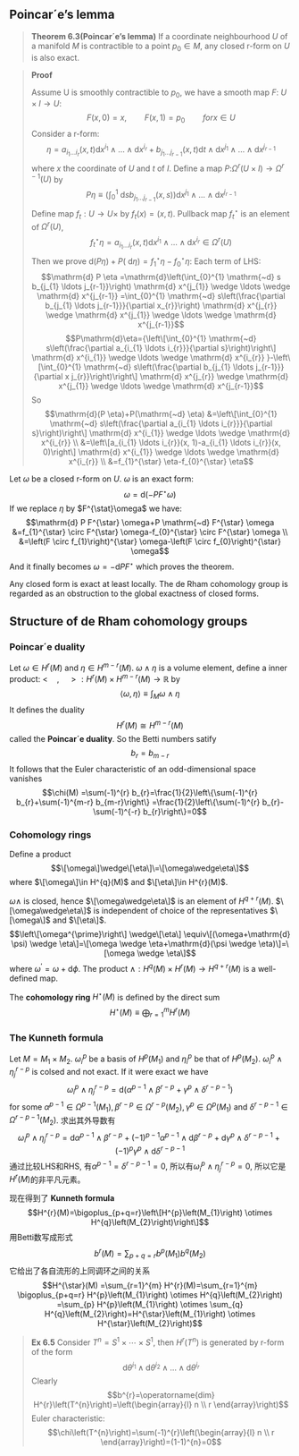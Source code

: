 ##  Poincar´e’s lemma

>**Theorem 6.3(Poincar´e’s lemma)** If a coordinate neighbourhood $U$ of a
manifold $M$ is contractible to a point $p_0\in M$, any closed r-form on $U$ is also
exact.

>**Proof** 
>
>Assume U is smoothly contractible to $p_0$, we have a smooth map $F$: $U\times I\to U$:$$F(x,0)=x,\qquad F(x,1)=p_0\qquad for x \in U$$
>Consider a r-form:$$\eta=a_{i_{1} \ldots i_{r}}(x, t) \mathrm{d} x^{i_{1}} \wedge \ldots \wedge \mathrm{d} x^{i_{r}}+b_{j_{1} \ldots j_{r-1}}(x, t) \mathrm{d} t \wedge \mathrm{d} x^{j_{1}} \wedge \ldots \wedge \mathrm{d} x^{j_{r-1}}$$
>where $x$ the coordinate of $U$ and $t$ of $I$. Define a map $P$:$\Omega^{r}(U\times I)\to\Omega^{r-1}(U)$ by$$P \eta \equiv\left(\int_{0}^{1} \mathrm{~d} s b_{j_{1} \ldots j_{r-1}}(x, s)\right) \mathrm{d} x^{j_{1}} \wedge \ldots \wedge \mathrm{d} x^{j_{r-1}}$$
>Define map $f_t:U\to U\times$ by $f_t(x)=(x,t)$. Pullback map ${f_t}^{\star}$ is an element of $\Omega^{r}(U)$, $$f_{t}^{\star} \eta=a_{i_{1} \ldots i_{r}}(x, t) \mathrm{d} x^{i_{1}} \wedge \ldots \wedge \mathrm{d} x^{i_{r}} \in \Omega^{r}(U)$$
>Then we prove $\mathrm{d}(P \eta)+P(\mathrm{~d} \eta)=f_{1}^{\star} \eta-f_{0}^{\star} \eta$:
>Each term of LHS: $$\mathrm{d} P \eta =\mathrm{d}\left(\int_{0}^{1} \mathrm{~d} s b_{j_{1} \ldots j_{r-1}}\right) \mathrm{d} x^{j_{1}} \wedge \ldots \wedge \mathrm{d} x^{j_{r-1}} =\int_{0}^{1} \mathrm{~d} s\left(\frac{\partial b_{j_{1} \ldots j_{r-1}}}{\partial x_{r}}\right) \mathrm{d} x^{j_{r}} \wedge \mathrm{d} x^{j_{1}} \wedge \ldots \wedge \mathrm{d} x^{j_{r-1}}$$ $$P\mathrm{d}\eta={\left\[\int_{0}^{1} \mathrm{~d} s\left(\frac{\partial a_{i_{1} \ldots i_{r}}}{\partial s}\right)\right\] \mathrm{d} x^{i_{1}} \wedge \ldots \wedge \mathrm{d} x^{i_{r}} }-\left\[\int_{0}^{1} \mathrm{~d} s\left(\frac{\partial b_{j_{1} \ldots j_{r-1}}}{\partial x j_{r}}\right)\right\] \mathrm{d} x^{j_{r}} \wedge \mathrm{d} x^{j_{1}} \wedge \ldots \wedge \mathrm{d} x^{j_{r-1}}$$
So$$\mathrm{d}(P \eta)+P(\mathrm{~d} \eta) &=\left\[\int_{0}^{1} \mathrm{~d} s\left(\frac{\partial a_{i_{1} \ldots i_{r}}}{\partial s}\right)\right\] \mathrm{d} x^{i_{1}} \wedge \ldots \wedge \mathrm{d} x^{i_{r}} \\
&=\left\[a_{i_{1} \ldots i_{r}}(x, 1)-a_{i_{1} \ldots i_{r}}(x, 0)\right\] \mathrm{d} x^{i_{1}} \wedge \ldots \wedge \mathrm{d} x^{i_{r}} \\
&=f_{1}^{\star} \eta-f_{0}^{\star} \eta$$

Let $\omega$ be a closed r-form on $U$. $\omega$ is an exact form: $$\omega=\mathrm{d}(-PF^{\star}\omega)$$
If we replace $\eta$ by $F^{\stat}\omega$ we have: $$\mathrm{d} P F^{\star} \omega+P \mathrm{~d} F^{\star} \omega &=f_{1}^{\star} \circ F^{\star} \omega-f_{0}^{\star} \circ F^{\star} \omega \\
&=\left(F \circ f_{1}\right)^{\star} \omega-\left(F \circ f_{0}\right)^{\star} \omega$$
And it finally becomes $\omega=-\mathrm{d}PF^{\star}$ which proves the theorem.

Any closed form is exact at least locally. The de Rham cohomology group is
regarded as an obstruction to the global exactness of closed forms.

##  Structure of de Rham cohomology groups

### Poincar´e duality

Let $\omega\in H^{r}(M)$ and $\eta\in H^{m-r}(M)$. $\omega\wedge\eta$ is a volume element, define a inner product: $<\quad,\quad>:H^{r}(M)\times H^{m-r}(M)\to\mathbb{R}$ by $$\langle\omega, \eta\rangle \equiv \int_{M} \omega \wedge \eta$$
It defines the duality $$H^{r}(M) \cong H^{m-r}(M)$$
called the **Poincar´e duality**. So the Betti numbers satify $$b_r=b_{m-r}$$
It follows that the Euler characteristic of an odd-dimensional space vanishes $$\chi(M) =\sum(-1)^{r} b_{r}=\frac{1}{2}\left\{\sum(-1)^{r} b_{r}+\sum(-1)^{m-r} b_{m-r}\right\}
=\frac{1}{2}\left\{\sum(-1)^{r} b_{r}-\sum(-1)^{-r} b_{r}\right\}=0$$

### Cohomology rings

Define a product $$\[\omega\]\wedge\[\eta\]\=\[\omega\wedge\eta\]$$
where $\[\omega\]\in H^{q}(M)$ and $\[\eta\]\in H^{r}(M)$.

$\omega\wedge$ is closed, hence $\[\omega\wedge\eta\]$ is an element of $H^{q+r}(M)$. $\[\omega\wedge\eta\]$ is independent of choice of the representatives $\[\omega\]$ and $\[\eta\]$. $$\left\[\omega^{\prime}\right\] \wedge\[\eta\] \equiv\[(\omega+\mathrm{d} \psi) \wedge \eta\]=\[\omega \wedge \eta+\mathrm{d}(\psi \wedge \eta)\]=\[\omega \wedge \eta\]$$ where $\omega^{'}=\omega+\mathrm{d}\phi$. The product $\wedge: H^{q}(M) \times H^{r}(M) \rightarrow H^{q+r}(M)$ is a well-defined map.

The **cohomology ring** $H^{\star}(M)$ is defined by the direct sum $$H^{\star}(M) \equiv \bigoplus_{r=1}^{m} H^{r}(M)$$

###  The Kunneth formula

Let $M=M_1\times M_2$. ${{\omega_i}^{p}}$ be a basis of $H^{p}(M_1)$ and ${{\eta_i}^{p}}$ be that of $H^{p}(M_2)$. ${{\omega_i}^{p}}\wedge{\eta_j}^{r-p}$ is colsed and not exact. If it were exact we have $$\omega_{i}^{p} \wedge \eta_{j}^{r-p}=\mathrm{d}\left(\alpha^{p-1} \wedge \beta^{r-p}+\gamma^{p} \wedge \delta^{r-p-1}\right)$$
for some $\alpha^{p-1} \in \Omega^{p-1}\left(M_{1}\right), \beta^{r-p} \in \Omega^{r-p}\left(M_{2}\right), \gamma^{p} \in \Omega^{p}\left(M_{1}\right)$ and $\delta^{r-p-1}\in\Omega^{r-p-1}(M_2)$. 求出其外导数有 $$\omega_{i}^{p} \wedge \eta_{j}^{r-p}= \mathrm{d} \alpha^{p-1} \wedge \beta^{r-p}+(-1)^{p-1} \alpha^{p-1} \wedge \mathrm{d} \beta^{r-p}
+\mathrm{d} \gamma^{p} \wedge \delta^{r-p-1}+(-1)^{p} \gamma^{p} \wedge \mathrm{d} \delta^{r-p-1}$$
通过比较LHS和RHS, 有$\alpha^{p-1}=\delta^{r-p-1}=0$, 所以有$\omega_{i}^{p} \wedge \eta_{j}^{r-p}=0$, 所以它是$H^{r}(M)$的非平凡元素。 

现在得到了 **Kunneth formula**
$$H^{r}(M)=\bigoplus_{p+q=r}\left\[H^{p}\left(M_{1}\right) \otimes H^{q}\left(M_{2}\right)\right\]$$
用Betti数写成形式
$$b^{r}(M)=\sum_{p+q=r} b^{p}\left(M_{1}\right) b^{q}\left(M_{2}\right)$$
它给出了各自流形的上同调环之间的关系
$$H^{\star}(M) =\sum_{r=1}^{m} H^{r}(M)=\sum_{r=1}^{m} \bigoplus_{p+q=r} H^{p}\left(M_{1}\right) \otimes H^{q}\left(M_{2}\right) 
=\sum_{p} H^{p}\left(M_{1}\right) \otimes \sum_{q} H^{q}\left(M_{2}\right)=H^{\star}\left(M_{1}\right) \otimes H^{\star}\left(M_{2}\right)$$

>**Ex 6.5** Consider $T^{n}=S^{1} \times \cdots \times S^{1}$, then $H^{r}(T^{n})$ is generated by r-form of the form $$\mathrm{d} \theta^{i_{1}} \wedge \mathrm{d} \theta^{i_{2}} \wedge \ldots \wedge \mathrm{d} \theta^{i_{r}}$$
>Clearly $$b^{r}=\operatorname{dim} H^{r}\left(T^{n}\right)=\left(\begin{array}{l}
n \\
r
\end{array}\right)$$
Euler characteristic: $$\chi\left(T^{n}\right)=\sum(-1)^{r}\left(\begin{array}{l}
n \\
r
\end{array}\right)=(1-1)^{n}=0$$

